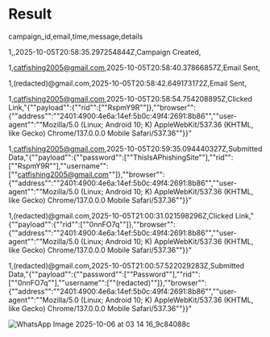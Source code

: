 # Result
campaign_id,email,time,message,details

1,,2025-10-05T20:58:35.297254844Z,Campaign Created,

1,catfishing2005@gmail.com,2025-10-05T20:58:40.37866857Z,Email Sent,

1,(redacted)@gmail.com,2025-10-05T20:58:42.649173172Z,Email Sent,

1,catfishing2005@gmail.com,2025-10-05T20:58:54.754208895Z,Clicked Link,"{""payload"":{""rid"":[""RspmY9R""]},""browser"":{""address"":""2401:4900:4e6a:14ef:5b0c:49f4:2691:8b86"",""user-agent"":""Mozilla/5.0 (Linux; Android 10; K) AppleWebKit/537.36 (KHTML, like Gecko) Chrome/137.0.0.0 Mobile Safari/537.36""}}"

1,catfishing2005@gmail.com,2025-10-05T20:59:35.094440327Z,Submitted Data,"{""payload"":{""password"":[""ThisIsAPhishingSite""],""rid"":[""RspmY9R""],""username"":[""catfishing2005@gmail.com""]},""browser"":{""address"":""2401:4900:4e6a:14ef:5b0c:49f4:2691:8b86"",""user-agent"":""Mozilla/5.0 (Linux; Android 10; K) AppleWebKit/537.36 (KHTML, like Gecko) Chrome/137.0.0.0 Mobile Safari/537.36""}}"

1,(redacted)@gmail.com,2025-10-05T21:00:31.021598296Z,Clicked Link,"{""payload"":{""rid"":[""0nnFO7q""]},""browser"":{""address"":""2401:4900:4e6a:14ef:5b0c:49f4:2691:8b86"",""user-agent"":""Mozilla/5.0 (Linux; Android 10; K) AppleWebKit/537.36 (KHTML, like Gecko) Chrome/137.0.0.0 Mobile Safari/537.36""}}"

1,(redacted)@gmail.com,2025-10-05T21:00:57.522029283Z,Submitted Data,"{""payload"":{""password"":[""Password""],""rid"":[""0nnFO7q""],""username"":[""(redacted)""]},""browser"":{""address"":""2401:4900:4e6a:14ef:5b0c:49f4:2691:8b86"",""user-agent"":""Mozilla/5.0 (Linux; Android 10; K) AppleWebKit/537.36 (KHTML, like Gecko) Chrome/137.0.0.0 Mobile Safari/537.36""}}"

![WhatsApp Image 2025-10-06 at 03 14 16_9c84088c](https://github.com/user-attachments/assets/135dce50-a69e-4c8d-a193-265f1baa6bfc)
